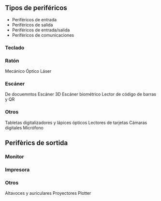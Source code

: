 ## Tipos de periféricos

- Periféricos de entrada
- Periféricos de salida
- Periféricos de entrada/salida
- Periféricos de comunicaciones

### Teclado

### Ratón

Mecánico
Óptico
Láser

### Escáner

De docuemntos
Escáner 3D
Escáner biométrico
Lector de código de barras y QR

### Otros

Tabletas digitalizadores y lápices ópticos
Lectores de tarjetas
Cámaras digitales
Micrófono

## Perifèrics de sortida

### Monitor
### Impresora
### Otros

Altavoces y auriculares
Proyectores
Plotter
